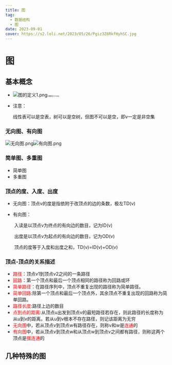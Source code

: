 ```yaml
---
title: 图
tag:
  - 数据结构
  - 图
date: 2023-09-01
cover: https://s2.loli.net/2023/05/26/Pgiz3Z6RkfHyhSC.jpg
---
```


# 图

## 基本概念

+ ![图的定义1.png](https://s2.loli.net/2023/05/22/WTjnpNUAybvVCOE.png)<img src="https://s2.loli.net/2023/05/22/FV6WkYfRIZOPbSo.png" alt="图的定义2.png" style="zoom:33%;" />

+ 注意：

  ​	线性表可以是空表，树可以是空树，但图不可以是空，即v一定是非空集

### 无向图、有向图

![无向图.png](https://s2.loli.net/2023/05/22/cxqBhkDFXmNb4fC.png)![有向图.png](https://s2.loli.net/2023/05/22/WyAsc3gnGuLPSXQ.png)

### 简单图、多重图

+ 简单图
+ 多重图



### 顶点的度、入度、出度

+ 无向图：顶点v的度是指依附于改顶点的边的条数，极左TD(v)

+ 有向图：

  ​	入读是以顶点v为终点的有向边的数目，记为ID(v)

  ​	出度是以顶点v为起点的有向边的数目，记为OD(v)

  ​	顶点的度等于入度和出度之和，TD(v)=ID(v)+OD(v)

### 顶点-顶点的关系描述

+ <font color="red">路径</font>：顶点v1到顶点v2之间的一条路径
+ <font color="red">回路</font>：第一个顶点和最后一个顶点相同的路径称为回路或环
+ <font color="red">简单路径</font>：在路径序列中，顶点不重复出现的路径称为简单路径。
+ <font color="red">简单回路</font>:除第一个顶点和最后一个顶点外，其余顶点不重复出现的回路称为简单回路。
+ <font color="red">路径长度</font>:路径上边的数目
+ <font color="red">点到点的距离</font>:从顶点u出发到顶点v的最短路径若存在，则此路径的长度称为从u到v的距离。若从u到v根本不存在路径，则记该距离为无穷
+ <font color="red">无向图</font>中，若从顶点v到顶点w有路径存在，则称v和w是<font color="red">连通</font>的
+ <font color="red">有向图</font>中，若从顶点v到顶点w和从顶点w到顶点v之间都有路径，则称这两个顶点是<font color="red">强连通</font>的

## 几种特殊的图

